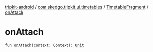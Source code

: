 [tripkit-android](../../index.md) / [com.skedgo.tripkit.ui.timetables](../index.md) / [TimetableFragment](index.md) / [onAttach](./on-attach.md)

# onAttach

`fun onAttach(context: Context): `[`Unit`](https://kotlinlang.org/api/latest/jvm/stdlib/kotlin/-unit/index.html)